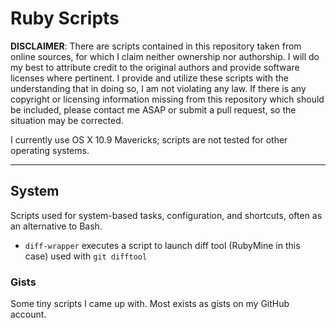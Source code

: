 # Ruby Scripts
**DISCLAIMER**: There are scripts contained in this repository taken from online sources, for which I claim neither ownership nor authorship. I will do my best to attribute credit to the original authors and provide software licenses where pertinent. I provide and utilize these scripts with the understanding that in doing so, I am not violating any law. If there is any copyright or licensing information missing from this repository which should be included, please contact me ASAP or submit a pull request, so the situation may be corrected.

I currently use OS X 10.9 Mavericks; scripts are not tested for other operating systems.

---
## System
Scripts used for system-based tasks, configuration, and shortcuts, often as an alternative to Bash.

- `diff-wrapper` executes a script to launch diff tool (RubyMine in this case) used with `git difftool`

### Gists
Some tiny scripts I came up with. Most exists as gists on my GitHub account.